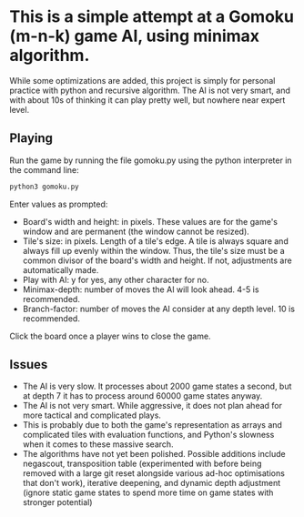 # This is a simple attempt at a Gomoku (m-n-k) game AI, using minimax algorithm.
While some optimizations are added, this project is simply for personal practice with python and recursive algorithm. The AI is not very smart, and with about 10s of thinking it can play pretty well, but nowhere near expert level.

## Playing
Run the game by running the file gomoku.py using the python interpreter in the command line:

``` bash
python3 gomoku.py
```

Enter values as prompted:
* Board's width and height: in pixels. These values are for the game's window and are permanent (the window cannot be resized).
* Tile's size: in pixels. Length of a tile's edge. A tile is always square and always fill up evenly within the window. Thus, the tile's size must be a common divisor of the board's width and height. If not, adjustments are automatically made.
* Play with AI: y for yes, any other character for no.
* Minimax-depth: number of moves the AI will look ahead. 4-5 is recommended.
* Branch-factor: number of moves the AI consider at any depth level. 10 is recommended.

Click the board once a player wins to close the game.

## Issues
* The AI is very slow. It processes about 2000 game states a second, but at depth 7 it has to process around 60000 game states anyway.
* The AI is not very smart. While aggressive, it does not plan ahead for more tactical and complicated plays.
* This is probably due to both the game's representation as arrays and complicated tiles with evaluation functions, and Python's slowness when it comes to these massive search.
* The algorithms have not yet been polished. Possible additions include negascout, transposition table (experimented with before being removed with a large git reset alongside various ad-hoc optimisations that don't work), iterative deepening, and dynamic depth adjustment (ignore static game states to spend more time on game states with stronger potential)
